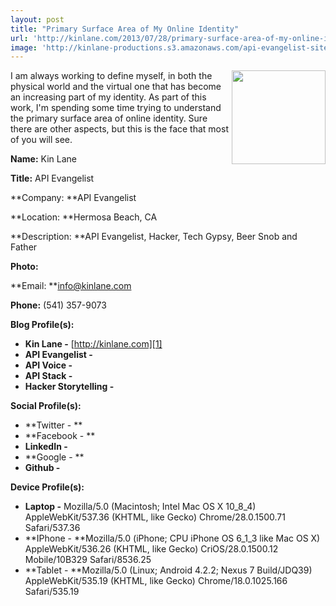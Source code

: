 ```yaml
---
layout: post
title: "Primary Surface Area of My Online Identity"
url: 'http://kinlane.com/2013/07/28/primary-surface-area-of-my-online-identity/'
image: 'http://kinlane-productions.s3.amazonaws.com/api-evangelist-site/blog/KinLane-04-2012-Headshot-3-250.jpg'
---
```


<img src="https://s3.amazonaws.com/kinlane-productions/kin-lane/KinLane-04-2012-Headshot-3-250.jpg" alt="" width="150" align="right" />

I am always working to define myself, in both the physical world and the virtual one that has become an increasing part of my identity. As part of this work, I'm spending some time trying to understand the primary surface area of online identity. Sure there are other aspects, but this is the face that most of you will see.

**Name:** Kin Lane

**Title:** API Evangelist

**Company: **API Evangelist

**Location: **Hermosa Beach, CA

**Description: **API Evangelist, Hacker, Tech Gypsy, Beer Snob and Father

**Photo:**  

**Email: **info@kinlane.com

**Phone:** (541) 357-9073

**Blog Profile(s):**

  * **Kin Lane -** [http://kinlane.com][1]
  * **API Evangelist -** 
  * **API Voice -** 
  * **API Stack -** 
  * **Hacker Storytelling -** 

**Social Profile(s):**

  * **Twitter - ** 
  * **Facebook - ** 
  * **LinkedIn -**  
  * **Google - ** 
  * **Github -**  

**Device Profile(s):**

  * **Laptop -** Mozilla/5.0 (Macintosh; Intel Mac OS X 10_8_4) AppleWebKit/537.36 (KHTML, like Gecko) Chrome/28.0.1500.71 Safari/537.36
  * **IPhone - **Mozilla/5.0 (iPhone; CPU iPhone OS 6_1_3 like Mac OS X) AppleWebKit/536.26 (KHTML, like Gecko) CriOS/28.0.1500.12 Mobile/10B329 Safari/8536.25
  * **Tablet - **Mozilla/5.0 (Linux; Android 4.2.2; Nexus 7 Build/JDQ39) AppleWebKit/535.19 (KHTML, like Gecko) Chrome/18.0.1025.166 Safari/535.19

   [1]: /admin/blog/Name:%20Kin%20Lane%20%20Title:%20API%20Evangelist%20%20Company:%20API%20Evangelist%20%20Location:%20Hermosa%20Beach,%20CA%20%20Description:%20API%20Evangelist,%20Hacker,%20Tech%20Gypsy,%20Beer%20Snob%20and%20Father%20%20Photo:%20https:/s3.amazonaws.com/kinlane-productions/kin-lane/KinLane-04-2012-Headshot-3-250.jpg%20%20%20Email:%20info@apievangelist.com%20%20Phone:%20(541)%20357-9073%20%20Blog%20Profile(s):%20%20Kin%20Lane%20-%20http:/kinlane.com%20API%20Evangelist%20-%20http:/apievangelist.com%20API%20Voice%20-%20http:/apivoice.com%20API%20Stack%20-%20http:/theapistack.com%20Hacker%20Storytelling%20-%20http:/hackerstorytelling.com%20%20Social%20Profile(s):%20%20Twitter:%20https:/twitter.com/kinlane%20%20Facebook:%20https:/www.facebook.com/kinlane%20%20LinkedIn:%20http:/www.linkedin.com/in/kinlane%20%20Google:%20https:/plus.google.com/106460238807821851374/about%20%20Github:%20https:/github.com/kinlane%20%20%20Device%20Profile(s):%20%20Laptop:%20Mozilla/5.0%20(Macintosh;%20Intel%20Mac%20OS%20X%2010_8_4)%20AppleWebKit/537.36%20(KHTML,%20like%20Gecko)%20Chrome/28.0.1500.71%20Safari/537.36%20IPhone:%20Mozilla/5.0%20(iPhone;%20CPU%20iPhone%20OS%206_1_3%20like%20Mac%20OS%20X)%20AppleWebKit/536.26%20(KHTML,%20like%20Gecko)%20CriOS/28.0.1500.12%20Mobile/10B329%20Safari/8536.25%20Tablet:%20Mozilla/5.0%20(Linux;%20Android%204.2.2;%20Nexus%207%20Build/JDQ39)%20AppleWebKit/535.19%20(KHTML,%20like%20Gecko)%20Chrome/18.0.1025.166%20Safari/535.19
